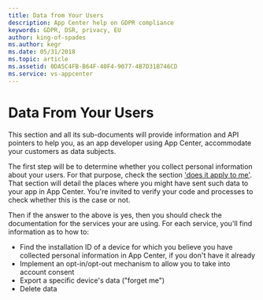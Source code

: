```yaml
---
title: Data from Your Users 
description: App Center help on GDPR compliance
keywords: GDPR, DSR, privacy, EU
author: king-of-spades
ms.author: kegr
ms.date: 05/31/2018 
ms.topic: article 
ms.assetid: 0DA5C4FB-B64F-40F4-9077-4B7D31B746CD
ms.service: vs-appcenter
---
```


# Data From Your Users

This section and all its sub-documents will provide information and API pointers to help you, as an app developer using App Center, accommodate your customers as data subjects.

The first step will be to determine whether you collect personal information about your users. For that purpose, check the section ['does it apply to me'](~/gdpr/does-it-apply-to-me.md). That section will detail the places where you might have sent such data to your app in App Center. You're invited to verify your code and processes to check whether this is the case or not.

Then if the answer to the above is yes, then you should check the documentation for the services your are using. For each service, you'll find information as to how to:

- Find the installation ID of a device for which you believe you have collected personal information in App Center, if you don't have it already
- Implement an opt-in/opt-out mechanism to allow you to take into account consent
- Export a specific device's data ("forget me")
- Delete data
